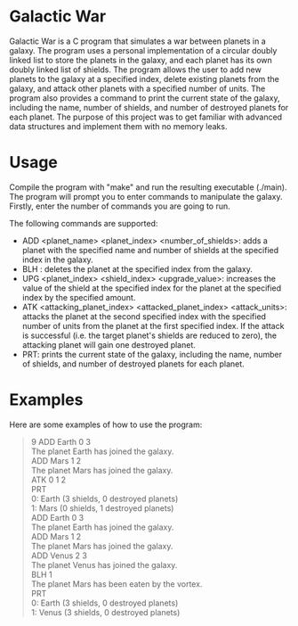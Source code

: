# Galactic War
Galactic War is a C program that simulates a war between planets in a galaxy. The program uses a personal implementation of a circular doubly linked list to store the planets in the galaxy, and each planet has its own doubly linked list of shields. The program allows the user to add new planets to the galaxy at a specified index, delete existing planets from the galaxy, and attack other planets with a specified number of units. The program also provides a command to print the current state of the galaxy, including the name, number of shields, and number of destroyed planets for each planet. The purpose of this project was to get familiar with advanced data structures and implement them with no memory leaks. <br>

# Usage
Compile the program with "make" and run the resulting executable (./main). The program will prompt you to enter commands to manipulate the galaxy. Firstly, enter the number of commands you are going to run. <br>

The following commands are supported:

- ADD <planet_name> <planet_index> <number_of_shields>: adds a planet with the specified name and number of shields at the specified index in the galaxy. <br>
- BLH <index>: deletes the planet at the specified index from the galaxy. <br>
- UPG <planet_index> <shield_index> <upgrade_value>: increases the value of the shield at the specified index for the planet at the specified index by the specified amount. <br>
- ATK <attacking_planet_index> <attacked_planet_index> <attack_units>: attacks the planet at the second specified index with the specified number of units from the planet at the first specified index. If the attack is successful (i.e. the target planet's shields are reduced to zero), the attacking planet will gain one destroyed planet. <br>
- PRT: prints the current state of the galaxy, including the name, number of shields, and number of destroyed planets for each planet. <br>

# Examples
Here are some examples of how to use the program:

> 9
> ADD Earth 0 3 <br>
The planet Earth has joined the galaxy. <br>
> ADD Mars 1 2 <br>
The planet Mars has joined the galaxy. <br>
> ATK 0 1 2 <br>
> PRT <br>
0: Earth (3 shields, 0 destroyed planets) <br>
1: Mars (0 shields, 1 destroyed planets) <br>
> ADD Earth 0 3 <br>
The planet Earth has joined the galaxy. <br>
> ADD Mars 1 2 <br>
The planet Mars has joined the galaxy. <br>
> ADD Venus 2 3 <br>
The planet Venus has joined the galaxy. <br>
> BLH 1 <br>
The planet Mars has been eaten by the vortex. <br>
> PRT <br>
0: Earth (3 shields, 0 destroyed planets) <br>
1: Venus (3 shields, 0 destroyed planets) <br>
